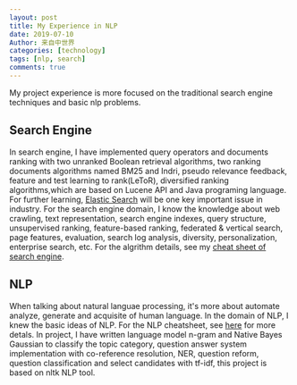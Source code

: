 ```yaml
---
layout: post
title: My Experience in NLP
date: 2019-07-10
Author: 来自中世界
categories: [technology]
tags: [nlp, search]
comments: true
---
```

My project experience is more focused on the traditional search engine techniques and basic nlp problems.



## Search Engine 

In search engine, I have implemented query operators and documents ranking with two unranked Boolean retrieval algorithms, two ranking documents algorithms named BM25 and Indri, pseudo relevance feedback, feature and test learning to rank(LeToR), diversified ranking algorithms,which are based on Lucene API and Java programing language. For further learning, [Elastic Search](https://github.com/elastic/elasticsearch) will be one key important issue in industry. For the search engine domain, I know the knowledge about web crawling, text representation, search engine indexes, query structure, unsupervised ranking, feature-based ranking, federated & vertical search, page features, evaluation, search log analysis, diversity, personalization, enterprise search, etc. For the algrithm details, see my [cheat sheet of search engine](http://snailwalkeryc.github.io/nlp-cheat-sheet/).

## NLP

When talking about natural languae processing, it's more about automate analyze, generate and acquisite of human language.  In the domain of NLP, I knew the basic ideas of NLP. For the NLP cheatsheet, see [here]() for more detals. In project, I have written language model n-gram and Native Bayes Gaussian  to classify the topic category, question answer system implementation with co-reference resolution, NER, question reform, question classification and select candidates with tf-idf, this project is based on nltk NLP tool. 


